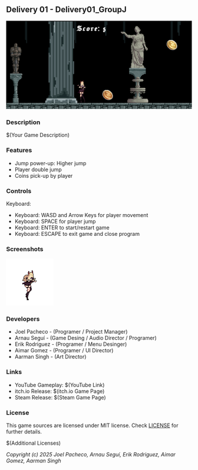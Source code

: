 ## Delivery 01 - Delivery01_GroupJ

![Delivery01_GroupJ](Screenshots/Game2.png "Delivery01_GroupJ")

### Description
 
$(Your Game Description)

### Features

 - Jump power-up: Higher jump
 - Player double jump
 - Coins pick-up by player

### Controls

Keyboard:
 - Keyboard: WASD and Arrow Keys for player movement
 - Keyboard: SPACE for player jump
 - Keyboard: ENTER to start/restart game
 - Keyboard: ESCAPE to exit game and close program

### Screenshots

![Delivery01_GroupJ](Screenshots/AnimatedSprite.gif "Delivery01_GroupJ")

### Developers

 - Joel Pacheco - (Programer / Project Manager)
 - Arnau Seguí - (Game Desing / Audio Director / Programer)
 - Erik Rodriguez - (Programer / Menu Desinger)
 - Aimar Gomez - (Programer / UI Director)
 - Aarman Singh - (Art Director)

### Links

 - YouTube Gameplay: $(YouTube Link)
 - itch.io Release: $(itch.io Game Page)
 - Steam Release: $(Steam Game Page)

### License

This game sources are licensed under MIT license. Check [LICENSE](LICENSE) for further details.

$(Additional Licenses)

*Copyright (c) 2025 Joel Pacheco, Arnau Seguí, Erik Rodriguez, Aimar Gomez, Aarman Singh*
